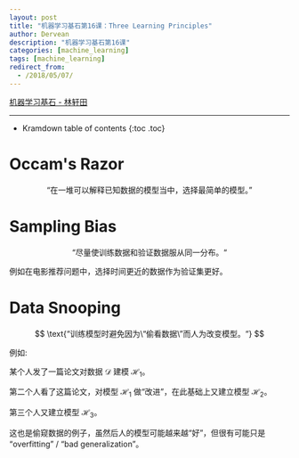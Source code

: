 ```yaml
---
layout: post
title: "机器学习基石第16课：Three Learning Principles"
author: Dervean
description: "机器学习基石第16课"
categories: [machine_learning]
tags: [machine_learning]
redirect_from:
  - /2018/05/07/
---
```


[机器学习基石 - 林轩田](https://www.csie.ntu.edu.tw/~htlin/course/mlfound17fall/)

---

* Kramdown table of contents
{:toc .toc}

# Occam's Razor

$$
\text{“在一堆可以解释已知数据的模型当中，选择最简单的模型。”}
$$

# Sampling Bias

$$
\text{“尽量使训练数据和验证数据服从同一分布。“}
$$

例如在电影推荐问题中，选择时间更近的数据作为验证集更好。

# Data Snooping

$$
\text{“训练模型时避免因为\“偷看数据\”而人为改变模型。“}
$$

例如: 

某个人发了一篇论文对数据 $\mathcal{D}$ 建模 $\mathcal{H}_1$。

第二个人看了这篇论文，对模型 $\mathcal{H}_1$ 做“改进”，在此基础上又建立模型 $\mathcal{H}_2$。

第三个人又建立模型 $\mathcal{H}_3$。

这也是偷窥数据的例子，虽然后人的模型可能越来越“好”，但很有可能只是 “overfitting” / “bad generalization”。















